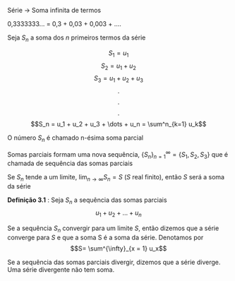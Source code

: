 Série $\rightarrow$ Soma infinita de termos

0,3333333... = 0,3 + 0,03 + 0,003 + ....


Seja $S_n$ a soma dos $n$ primeiros termos da série

$$S_1 = u_1$$
$$S_2 = u_1 + u_2$$
$$S_3 = u_1 + u_2 + u_3$$
$$.$$
$$.$$
$$.$$
$$S_n = u_1 + u_2 + u_3 + \dots + u_n = \sum^n_{k=1} u_k$$

O número $S_n$ é chamado n-ésima soma parcial 

Somas parciais formam uma nova sequência, $\{S_n\}_{n=1}^\infty = \{S_1, S_2, S_3\}$ que é chamada de sequência das somas parciais 

Se $S_n$ tende a um limite, $\lim_{n \rightarrow \infty} S_n =S$ ($S$ real finito), então $S$ será a soma da série

**Definição 3.1** : Seja ${S_n}$ a sequência das somas parciais
$$u_1 + u_2 + \dots + u_n$$

Se a sequência ${S_n}$ convergir para um limite $S$, então dizemos que a série converge para $S$ e que a soma S é a soma da série. Denotamos por $$S= \sum^{\infty}_{x = 1} u_x$$

Se a sequência das somas parciais divergir, dizemos que a série diverge. Uma série divergente não tem soma.